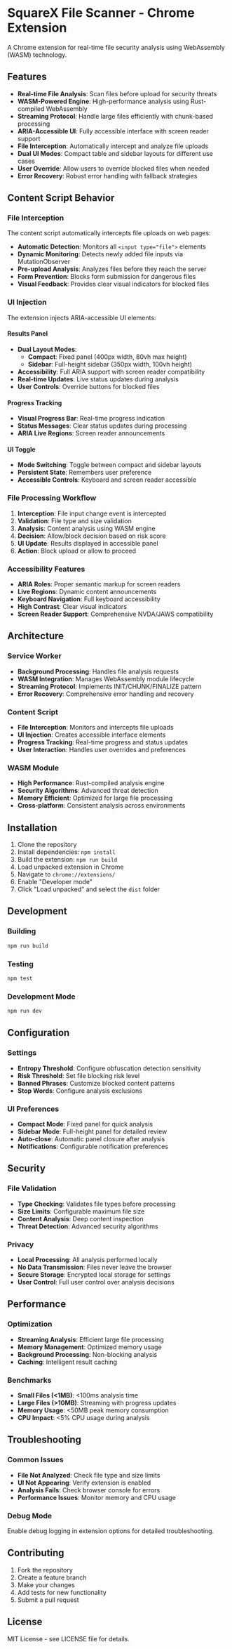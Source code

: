 # SquareX File Scanner - Chrome Extension

A Chrome extension for real-time file security analysis using WebAssembly (WASM) technology.

## Features

- **Real-time File Analysis**: Scan files before upload for security threats
- **WASM-Powered Engine**: High-performance analysis using Rust-compiled WebAssembly
- **Streaming Protocol**: Handle large files efficiently with chunk-based processing
- **ARIA-Accessible UI**: Fully accessible interface with screen reader support
- **File Interception**: Automatically intercept and analyze file uploads
- **Dual UI Modes**: Compact table and sidebar layouts for different use cases
- **User Override**: Allow users to override blocked files when needed
- **Error Recovery**: Robust error handling with fallback strategies

## Content Script Behavior

### File Interception
The content script automatically intercepts file uploads on web pages:

- **Automatic Detection**: Monitors all `<input type="file">` elements
- **Dynamic Monitoring**: Detects newly added file inputs via MutationObserver
- **Pre-upload Analysis**: Analyzes files before they reach the server
- **Form Prevention**: Blocks form submission for dangerous files
- **Visual Feedback**: Provides clear visual indicators for blocked files

### UI Injection
The extension injects ARIA-accessible UI elements:

#### Results Panel
- **Dual Layout Modes**: 
  - **Compact**: Fixed panel (400px width, 80vh max height)
  - **Sidebar**: Full-height sidebar (350px width, 100vh height)
- **Accessibility**: Full ARIA support with screen reader compatibility
- **Real-time Updates**: Live status updates during analysis
- **User Controls**: Override buttons for blocked files

#### Progress Tracking
- **Visual Progress Bar**: Real-time progress indication
- **Status Messages**: Clear status updates during processing
- **ARIA Live Regions**: Screen reader announcements

#### UI Toggle
- **Mode Switching**: Toggle between compact and sidebar layouts
- **Persistent State**: Remembers user preference
- **Accessible Controls**: Keyboard and screen reader accessible

### File Processing Workflow

1. **Interception**: File input change event is intercepted
2. **Validation**: File type and size validation
3. **Analysis**: Content analysis using WASM engine
4. **Decision**: Allow/block decision based on risk score
5. **UI Update**: Results displayed in accessible panel
6. **Action**: Block upload or allow to proceed

### Accessibility Features

- **ARIA Roles**: Proper semantic markup for screen readers
- **Live Regions**: Dynamic content announcements
- **Keyboard Navigation**: Full keyboard accessibility
- **High Contrast**: Clear visual indicators
- **Screen Reader Support**: Comprehensive NVDA/JAWS compatibility

## Architecture

### Service Worker
- **Background Processing**: Handles file analysis requests
- **WASM Integration**: Manages WebAssembly module lifecycle
- **Streaming Protocol**: Implements INIT/CHUNK/FINALIZE pattern
- **Error Recovery**: Comprehensive error handling and recovery

### Content Script
- **File Interception**: Monitors and intercepts file uploads
- **UI Injection**: Creates accessible interface elements
- **Progress Tracking**: Real-time progress and status updates
- **User Interaction**: Handles user overrides and preferences

### WASM Module
- **High Performance**: Rust-compiled analysis engine
- **Security Algorithms**: Advanced threat detection
- **Memory Efficient**: Optimized for large file processing
- **Cross-platform**: Consistent analysis across environments

## Installation

1. Clone the repository
2. Install dependencies: `npm install`
3. Build the extension: `npm run build`
4. Load unpacked extension in Chrome
5. Navigate to `chrome://extensions/`
6. Enable "Developer mode"
7. Click "Load unpacked" and select the `dist` folder

## Development

### Building
```bash
npm run build
```

### Testing
```bash
npm test
```

### Development Mode
```bash
npm run dev
```

## Configuration

### Settings
- **Entropy Threshold**: Configure obfuscation detection sensitivity
- **Risk Threshold**: Set file blocking risk level
- **Banned Phrases**: Customize blocked content patterns
- **Stop Words**: Configure analysis exclusions

### UI Preferences
- **Compact Mode**: Fixed panel for quick analysis
- **Sidebar Mode**: Full-height panel for detailed review
- **Auto-close**: Automatic panel closure after analysis
- **Notifications**: Configurable notification preferences

## Security

### File Validation
- **Type Checking**: Validates file types before processing
- **Size Limits**: Configurable maximum file size
- **Content Analysis**: Deep content inspection
- **Threat Detection**: Advanced security algorithms

### Privacy
- **Local Processing**: All analysis performed locally
- **No Data Transmission**: Files never leave the browser
- **Secure Storage**: Encrypted local storage for settings
- **User Control**: Full user control over analysis decisions

## Performance

### Optimization
- **Streaming Analysis**: Efficient large file processing
- **Memory Management**: Optimized memory usage
- **Background Processing**: Non-blocking analysis
- **Caching**: Intelligent result caching

### Benchmarks
- **Small Files (<1MB)**: <100ms analysis time
- **Large Files (>10MB)**: Streaming with progress updates
- **Memory Usage**: <50MB peak memory consumption
- **CPU Impact**: <5% CPU usage during analysis

## Troubleshooting

### Common Issues
- **File Not Analyzed**: Check file type and size limits
- **UI Not Appearing**: Verify extension is enabled
- **Analysis Fails**: Check browser console for errors
- **Performance Issues**: Monitor memory and CPU usage

### Debug Mode
Enable debug logging in extension options for detailed troubleshooting.

## Contributing

1. Fork the repository
2. Create a feature branch
3. Make your changes
4. Add tests for new functionality
5. Submit a pull request

## License

MIT License - see LICENSE file for details.
